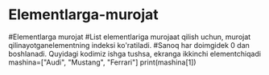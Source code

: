 # Elementlarga-murojat
#Elementlarga murojat 
#List elementlariga murojaat qilish uchun, murojat qilinayotganelementning indeksi ko'ratiladi. 
#Sanoq har doimgidek 0 dan boshlanadi. Quyidagi kodimiz ishga tushsa, ekranga ikkinchi elementchiqadi
mashina=["Audi", "Mustang", "Ferrari"]
print(mashina[1])
